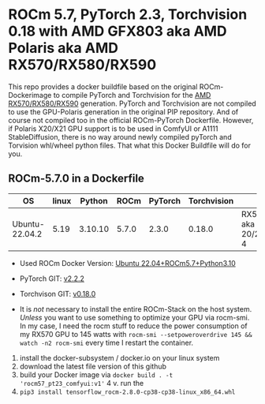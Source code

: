 # ROCm 5.7, PyTorch 2.3, Torchvision 0.18 with AMD GFX803 aka AMD Polaris aka AMD RX570/RX580/RX590

This repo provides a docker buildfile based on the original ROCm-Dockerimage to compile PyTorch and Torchvision for the [AMD RX570/RX580/RX590](https://en.wikipedia.org/wiki/Radeon_500_series) generation. PyTorch and Torchvision are not compiled to use the GPU-Polaris generation in the original PIP repository. And of course not compiled too in the official ROCm-PyTorch Dockerfile. However, if Polaris X20/X21 GPU support is to be used in ComfyUI or A1111 StableDiffusion, there is no way around newly compiled pyTorch and Torvision whl/wheel python files. That what this Docker Buildfile will do for you.

## ROCm-5.7.0 in a Dockerfile

|OS            |linux|Python|ROCm |PyTorch|Torchvision|GPU|
|--------------|-----|------|-----|-----|-----|-----|
|Ubuntu-22.04.2|5.19 |3.10.10|5.7.0|2.3.0|0.18.0|RX570/580/590 aka Polaris 20/21 aka GCN 4|

* Used ROCm Docker Version: [Ubuntu 22.04+ROCm5.7+Python3.10](https://hub.docker.com/layers/rocm/pytorch/rocm5.7_ubuntu22.04_py3.10_pytorch_2.0.1/images/sha256-21df283b1712f3d73884b9bc4733919374344ceacb694e8fbc2c50bdd3e767ee)     

* PyTorch GIT: [v2.2.2](https://github.com/pytorch/pytorch)
* Torchvison GIT: [v0.18.0](https://github.com/pytorch/vision)

- It is _not_ necessary to install the entire ROCm-Stack on the host system. _Unless_ you want to use something to optimize your GPU via rocm-smi. In my case, I need the rocm stuff to reduce the power consumption of my RX570 GPU to 145 watts with `rocm-smi --setpoweroverdrive 145 && watch -n2 rocm-smi` every time I restart the container.

1. install the docker-subsystem / docker.io on your linux system
2. download the latest file version of this github
3. build your Docker image via `docker build . -t 'rocm57_pt23_comfyui:v1'` 
4 v. run the  
6. `pip3 install tensorflow_rocm-2.8.0-cp38-cp38-linux_x86_64.whl`

